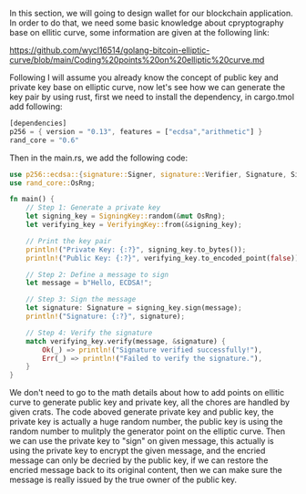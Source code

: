 In this section, we will going to design wallet for our blockchain application. In order to do that, we need some basic knowledge about cpryptography base on ellitic curve, some information are given at the following link:

https://github.com/wycl16514/golang-bitcoin-elliptic-curve/blob/main/Coding%20points%20on%20elliptic%20curve.md

Following I will assume you already know the concept of public key and private key base on elliptic curve, now let's see how we can generate the key pair by using rust, first we need to install the dependency, in cargo.tmol add following:
```rs
[dependencies]
p256 = { version = "0.13", features = ["ecdsa","arithmetic"] }
rand_core = "0.6"
```
Then in the main.rs, we add the following code:
```rs
use p256::ecdsa::{signature::Signer, signature::Verifier, Signature, SigningKey, VerifyingKey};
use rand_core::OsRng;

fn main() {
    // Step 1: Generate a private key
    let signing_key = SigningKey::random(&mut OsRng);
    let verifying_key = VerifyingKey::from(&signing_key);

    // Print the key pair
    println!("Private Key: {:?}", signing_key.to_bytes());
    println!("Public Key: {:?}", verifying_key.to_encoded_point(false));

    // Step 2: Define a message to sign
    let message = b"Hello, ECDSA!";

    // Step 3: Sign the message
    let signature: Signature = signing_key.sign(message);
    println!("Signature: {:?}", signature);

    // Step 4: Verify the signature
    match verifying_key.verify(message, &signature) {
        Ok(_) => println!("Signature verified successfully!"),
        Err(_) => println!("Failed to verify the signature."),
    }
}

```
We don't need to go to the math details about how to add points on ellitic curve to generate public key and private key, all the chores are handled by given crats. The code aboved generate private key and public key, the private key is 
actually a huge random number, the public key is using the random number to mulitply the generator point on the elliptic curve. Then we can use the private key to "sign" on given message, this actually is using the private key to encrypt
the given message, and the encried message can only be decried by the public key, if we can restore the encried message back to its original content, then we can make sure the message is really issued by the true owner of the public key.
